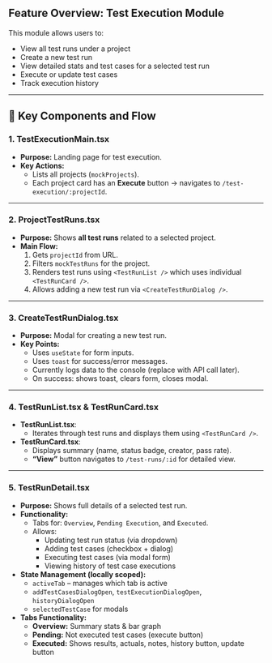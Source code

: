 ## **Feature Overview: Test Execution Module**

This module allows users to:

* View all test runs under a project
* Create a new test run
* View detailed stats and test cases for a selected test run
* Execute or update test cases
* Track execution history

- - -

## 📁 **Key Components and Flow**

### 1. **TestExecutionMain.tsx**

* **Purpose:** Landing page for test execution.
* **Key Actions:**
    * Lists all projects (`mockProjects`).
    * Each project card has an **Execute** button → navigates to `/test-execution/:projectId`.

- - -

### 2. **ProjectTestRuns.tsx**

* **Purpose:** Shows **all test runs** related to a selected project.
* **Main Flow:**
    1. Gets `projectId` from URL.
    2. Filters `mockTestRuns` for the project.
    3. Renders test runs using `<TestRunList />` which uses individual `<TestRunCard />`.
    4. Allows adding a new test run via `<CreateTestRunDialog />`.

- - -

### 3. **CreateTestRunDialog.tsx**

* **Purpose:** Modal for creating a new test run.
* **Key Points:**
    * Uses `useState` for form inputs.
    * Uses `toast` for success/error messages.
    * Currently logs data to the console (replace with API call later).
    * On success: shows toast, clears form, closes modal.

- - -

### 4. **TestRunList.tsx** & **TestRunCard.tsx**

* **TestRunList.tsx**:
    * Iterates through test runs and displays them using `<TestRunCard />`.
* **TestRunCard.tsx**:
    * Displays summary (name, status badge, creator, pass rate).
    * **“View”** button navigates to `/test-runs/:id` for detailed view.

- - -

### 5\. TestRunDetail\.**tsx**

* **Purpose:** Shows full details of a selected test run.
* **Functionality:**
    * Tabs for: `Overview`, `Pending Execution`, and `Executed`.
    * Allows:
        * Updating test run status (via dropdown)
        * Adding test cases (checkbox + dialog)
        * Executing test cases (via modal form)
        * Viewing history of test case executions
* **State Management (locally scoped):**
    * `activeTab` – manages which tab is active
    * `addTestCasesDialogOpen`, `testExecutionDialogOpen`, `historyDialogOpen`
    * `selectedTestCase` for modals
* **Tabs Functionality:**
    * **Overview:** Summary stats & bar graph
    * **Pending:** Not executed test cases (execute button)
    * **Executed:** Shows results, actuals, notes, history button, update button